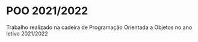 # POO 2021/2022
Trabalho realizado na cadeira de Programação Orientada a Objetos no ano letivo 2021/2022
